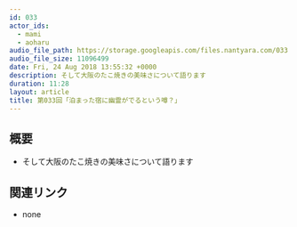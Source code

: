 ```yaml
---
id: 033
actor_ids:
  - mami
  - aoharu
audio_file_path: https://storage.googleapis.com/files.nantyara.com/033.mp3
audio_file_size: 11096499
date: Fri, 24 Aug 2018 13:55:32 +0000
description: そして大阪のたこ焼きの美味さについて語ります
duration: 11:28
layout: article
title: 第033回「泊まった宿に幽霊がでるという噂？」
---
```

## 概要

* そして大阪のたこ焼きの美味さについて語ります

## 関連リンク

* none

